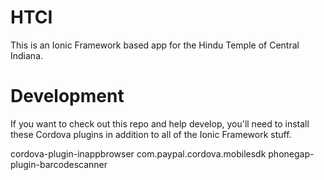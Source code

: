 # HTCI

This is an Ionic Framework based app for the Hindu Temple of Central Indiana.

# Development

If you want to check out this repo and help develop, you'll need to install these Cordova plugins in addition to all of the Ionic Framework stuff.

cordova-plugin-inappbrowser
com.paypal.cordova.mobilesdk
phonegap-plugin-barcodescanner